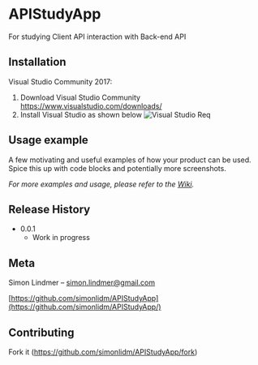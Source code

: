 # APIStudyApp

For studying Client API interaction with Back-end API


## Installation

Visual Studio Community 2017:

1. Download Visual Studio Community https://www.visualstudio.com/downloads/
2. Install Visual Studio as shown below
![Visual Studio Req](http://url/to/img.png)

## Usage example

A few motivating and useful examples of how your product can be used. Spice this up with code blocks and potentially more screenshots.

_For more examples and usage, please refer to the [Wiki][wiki]._


## Release History

* 0.0.1
    * Work in progress

## Meta

Simon Lindmer – simon.lindmer@gmail.com

[https://github.com/simonlidm/APIStudyApp](https://github.com/simonlidm/APIStudyApp/)

## Contributing

Fork it (<https://github.com/simonlidm/APIStudyApp/fork>)

<!-- Markdown link & img dfn's -->
[wiki]: https://github.com/simonlidm/APIStudyApp/wiki
